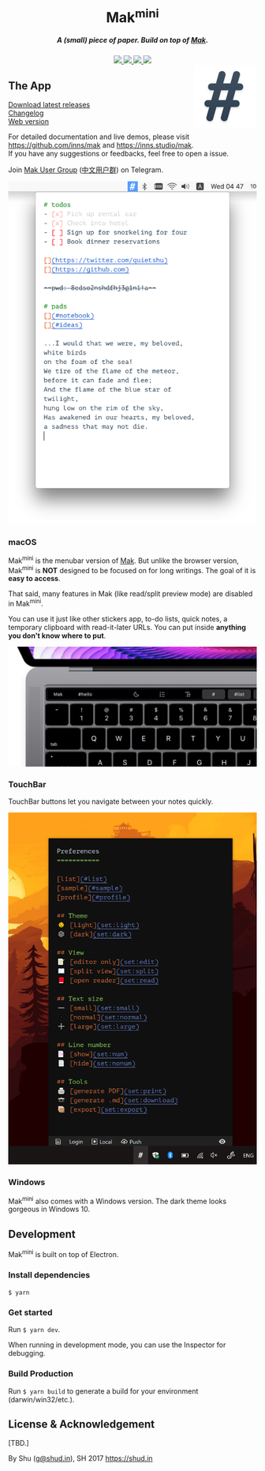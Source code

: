 <h1 align="center">Mak<sup>mini<sup></h1>

<h5 align="center">A (small) piece of paper. Build on top of <a href="https://github.com/inns/mak">Mak</a>.</h5>

<div align="center">
  <a href="https://twitter.com/intent/tweet?text=A+small+piece+of+paper:&url=https%3A%2F%2Fgithub.com%2Finns%2Fmak-mini">
    <img src="https://badgen.net/badge//tweet?icon=twitter"/>
  </a>
  <a href="https://github.com/inns/mak-mini/releases">
    <img src='https://badgen.net/github/release/inns/mak-mini'/>
  </a>
  <a href="https://github.com/inns/mak-mini/releases">
    <img src='https://badgen.net/github/release/inns/mak-mini'/>
  </a>
  <a href="https://mak.ink">
    <img src='https://badgen.net/uptime-robot/day/m780777417-1f8362b19452b5fe087b4c7f'/>
  </a>
</div>

<img src='assets/mak-mini.png' width=128 height=128 align='right'/>

## The App
[Download latest releases](https://github.com/inns/mak-mini/releases)  
[Changelog](https://github.com/inns/mak-mini/blob/master/CHANGELOG.md)  
[Web version](https://github.com/inns/mak)

For detailed documentation and live demos, please visit https://github.com/inns/mak and https://inns.studio/mak.  
If you have any suggestions or feedbacks, feel free to open a issue.

Join [Mak User Group](https://t.me/mak_ink) ([中文用户群](https://t.me/mak_ink_cn)) on Telegram.

<div align="center">
  <img src='screenshot/mak.png' width=539 />
</div>

### macOS

Mak<sup>mini</sup> is the menubar version of [Mak](https://mak.ink). But unlike the browser version, Mak<sup>mini</sup> is **NOT** designed to be focused on for long writings. The goal of it is **easy to access**.

That said, many features in Mak (like read/split preview mode) are disabled in Mak<sup>mini</sup>.

You can use it just like other stickers app, to-do lists, quick notes, a temporary clipboard with read-it-later URLs. You can put inside **anything you don't know where to put**.

<div align="center">
  <img src='screenshot/touchbar.png' width=650 />
</div>

### TouchBar

TouchBar buttons let you navigate between your notes quickly.

<div align="center">
  <img src='screenshot/windows-mak.png' width=531 />
</div>

### Windows

Mak<sup>mini</sup> also comes with a Windows version. The dark theme looks gorgeous in Windows 10.

## Development

Mak<sup>mini</sup> is built on top of Electron.

### Install dependencies
`$ yarn`

### Get started
Run `$ yarn dev`.  

When running in development mode, you can use the Inspector for debugging.

### Build Production
Run `$ yarn build` to generate a build for your environment (darwin/win32/etc.).  


## License & Acknowledgement
[TBD.]

By Shu (g@shud.in), SH 2017
https://shud.in
